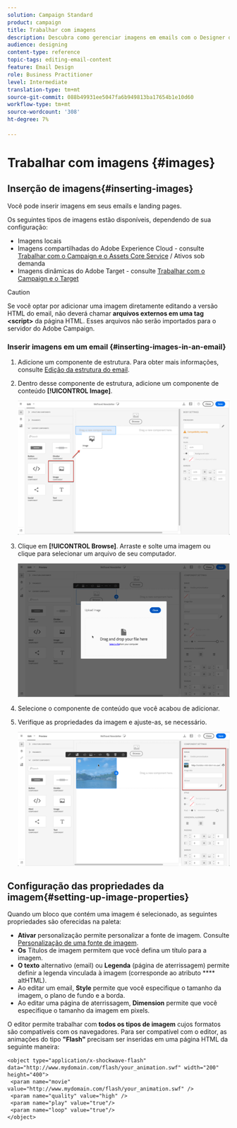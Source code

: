 ```yaml
---
solution: Campaign Standard
product: campaign
title: Trabalhar com imagens
description: Descubra como gerenciar imagens em emails com o Designer de email.
audience: designing
content-type: reference
topic-tags: editing-email-content
feature: Email Design
role: Business Practitioner
level: Intermediate
translation-type: tm+mt
source-git-commit: 088b49931ee5047fa6b949813ba17654b1e10d60
workflow-type: tm+mt
source-wordcount: '308'
ht-degree: 7%

---
```



# Trabalhar com imagens {#images}

## Inserção de imagens{#inserting-images}

Você pode inserir imagens em seus emails e landing pages.

Os seguintes tipos de imagens estão disponíveis, dependendo de sua configuração:

* Imagens locais
* Imagens compartilhadas do Adobe Experience Cloud - consulte [Trabalhar com o Campaign e o Assets Core Service](../../integrating/using/working-with-campaign-and-assets-core-service.md) / Ativos sob demanda
* Imagens dinâmicas do Adobe Target - consulte [Trabalhar com o Campaign e o Target](../../integrating/using/about-campaign-target-integration.md)

>[!CAUTION]
>
>Se você optar por adicionar uma imagem diretamente editando a versão HTML do email, não deverá chamar **arquivos externos em uma tag &lt;script>** da página HTML. Esses arquivos não serão importados para o servidor do Adobe Campaign.

### Inserir imagens em um email {#inserting-images-in-an-email}

1. Adicione um componente de estrutura. Para obter mais informações, consulte [Edição da estrutura do email](../../designing/using/designing-from-scratch.md#defining-the-email-structure).
1. Dentro desse componente de estrutura, adicione um componente de conteúdo **[!UICONTROL Image]**.

   ![](assets/des_insert_images_1.png)

1. Clique em **[!UICONTROL Browse]**. Arraste e solte uma imagem ou clique para selecionar um arquivo de seu computador.

   ![](assets/des_insert_images_2.png)

1. Selecione o componente de conteúdo que você acabou de adicionar.
1. Verifique as propriedades da imagem e ajuste-as, se necessário.

   ![](assets/des_insert_images_3.png)

## Configuração das propriedades da imagem{#setting-up-image-properties}

Quando um bloco que contém uma imagem é selecionado, as seguintes propriedades são oferecidas na paleta:

* **Ativar** personalização permite personalizar a fonte de imagem. Consulte [Personalização de uma fonte de imagem](../../designing/using/personalization.md#personalizing-an-image-source).
* **Os** Títulos de imagem permitem que você defina um título para a imagem.
* **O texto**  alternativo (email) ou  **Legenda**  (página de aterrissagem) permite definir a legenda vinculada à imagem (corresponde ao atributo  **** altHTML).
* Ao editar um email, **Style** permite que você especifique o tamanho da imagem, o plano de fundo e a borda.
* Ao editar uma página de aterrissagem, **Dimension** permite que você especifique o tamanho da imagem em pixels.

O editor permite trabalhar com **todos os tipos de imagem** cujos formatos são compatíveis com os navegadores. Para ser compatível com o editor, as animações do tipo **&quot;Flash&quot;** precisam ser inseridas em uma página HTML da seguinte maneira:

```
<object type="application/x-shockwave-flash" data="http://www.mydomain.com/flash/your_animation.swf" width="200" height="400">
 <param name="movie" value="http://www.mydomain.com/flash/your_animation.swf" />
 <param name="quality" value="high" />
 <param name="play" value="true"/>
 <param name="loop" value="true"/> 
</object>
```

<!--
## Modifying images with the Adobe Creative SDK{#modifying-images-with-the-adobe-creative-sdk}

You can edit images and use a complete set of features powered by the Adobe Creative SDK to enhance your images directly in the content editor when editing emails or landing pages.

The image editor offers a powerful, full-featured image editing UI component that allows you to edit images and apply effects and frames, original high-quality stickers, beautiful overlays, fun features like tilt shift and color splash, pro-level adjustments and more.

To modify an image with the Adobe Creative SDK:

1. Select the image.
1. In the toolbar, click the Creative Cloud icon.

   ![](assets/des_creative_sdk_icon.png)

1. Select the tool you want to use through the icons on the top of the window to modify the image.

   ![](assets/email_designer_ccsdktoolbar.png)

1. Click **[!UICONTROL Save]** when modifications are done. The updated image is saved on Adobe Campaign server and ready to be used.

>[!NOTE]
>
>Tools offered in the image editor cannot be customized.
-->